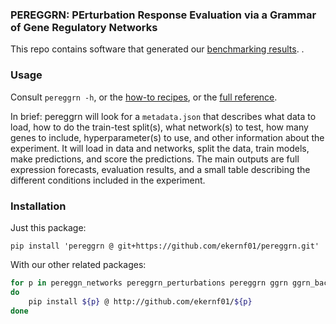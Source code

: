 ### PEREGGRN: PErturbation Response Evaluation via a Grammar of Gene Regulatory Networks

This repo contains software that generated our [benchmarking results](https://github.com/ekernf01/perturbation_benchmarking). . 

### Usage

Consult `pereggrn -h`, or the [how-to recipes](https://github.com/ekernf01/pereggrn/blob/main/docs/how_to.md), or the [full reference](https://github.com/ekernf01/pereggrn/blob/main/docs/reference.md).

In brief: pereggrn will look for a `metadata.json` that describes what data to load, how to do the train-test split(s), what network(s) to test, how many genes to include, hyperparameter(s) to use, and other information about the experiment. It will load in data and networks, split the data, train models, make predictions, and score the predictions. The main outputs are full expression forecasts, evaluation results, and a small table describing the different conditions included in the experiment.

### Installation

Just this package:

`pip install 'pereggrn @ git+https://github.com/ekernf01/pereggrn.git'`

With our other related packages:

```bash
for p in pereggn_networks pereggrn_perturbations pereggrn ggrn ggrn_backend2 geneformer_embeddings
do
    pip install ${p} @ http://github.com/ekernf01/${p}
done
```
